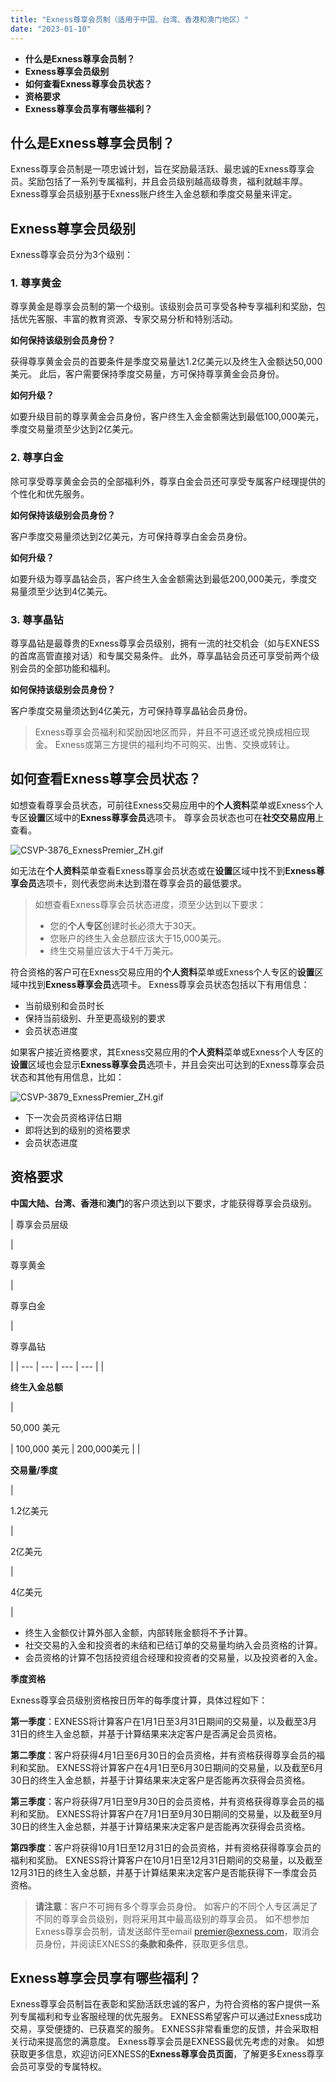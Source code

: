 ```yaml
---
title: "Exness尊享会员制（适用于中国、台湾、香港和澳门地区）"
date: "2023-01-10"
---
```


<Ads></Ads> 

- **什么是Exness尊享会员制？**
- **Exness尊享会员级别**
- **如何查看Exness尊享会员状态？**
- **资格要求**
- **Exness尊享会员享有哪些福利？**

## **什么是Exness尊享会员制？**

Exness尊享会员制是一项忠诚计划，旨在奖励最活跃、最忠诚的Exness尊享会员。奖励包括了一系列专属福利，并且会员级别越高级尊贵，福利就越丰厚。 Exness尊享会员级别基于Exness账户终生入金总额和季度交易量来评定。

## **Exness尊享会员级别**

Exness尊享会员分为3个级别：

### 1. 尊享黄金

尊享黄金是尊享会员制的第一个级别。该级别会员可享受各种专享福利和奖励，包括优先客服、丰富的教育资源、专家交易分析和特别活动。

**如何保持该级别会员身份？**

获得尊享黄金会员的首要条件是季度交易量达1.2亿美元以及终生入金额达50,000美元。 此后，客户需要保持季度交易量，方可保持尊享黄金会员身份。

**如何升级？**

如要升级目前的尊享黄金会员身份，客户终生入金金额需达到最低100,000美元，季度交易量须至少达到2亿美元。

### 2. 尊享白金

除可享受尊享黄金会员的全部福利外，尊享白金会员还可享受专属客户经理提供的个性化和优先服务。

**如何保持该级别会员身份？**

客户季度交易量须达到2亿美元，方可保持尊享白金会员身份。

**如何升级？**

如要升级为尊享晶钻会员，客户终生入金金额需达到最低200,000美元，季度交易量须至少达到4亿美元。

### 3. 尊享晶钻

尊享晶钻是最尊贵的Exness尊享会员级别，拥有一流的社交机会（如与EXNESS的首席高管直接对话）和专属交易条件。 此外，尊享晶钻会员还可享受前两个级别会员的全部功能和福利。

**如何保持该级别会员身份？**

客户季度交易量须达到4亿美元，方可保持尊享晶钻会员身份。

> Exness尊享会员福利和奖励因地区而异，并且不可退还或兑换成相应现金。 Exness或第三方提供的福利均不可购买、出售、交换或转让。

## **如何查看Exness尊享会员状态？**

如想查看尊享会员状态，可前往Exness交易应用中的**个人资料**菜单或Exness个人专区**设置**区域中的**Exness尊享会员**选项卡。 尊享会员状态也可在**社交交易应用**上查看。

![CSVP-3876_ExnessPremier_ZH.gif](https://testingcf.jsdelivr.net/gh/jarlin8/OSS@main/exhelp/CSVP-3876_ExnessPremier_ZH.gif)

如无法在**个人资料**菜单查看Exness尊享会员状态或在**设置**区域中找不到**Exness尊享会员**选项卡，则代表您尚未达到潜在尊享会员的最低要求。

> 如想查看Exness尊享会员状态进度，须至少达到以下要求：  
> - 您的**个人专区**创建时长必须大于30天。
> - 您账户的终生入金总额应该大于15,000美元。
> - 终生交易量应该大于4千万美元。

符合资格的客户可在Exness交易应用的**个人资料**菜单或Exness个人专区的**设置**区域中找到**Exness尊享会员**选项卡。 Exness尊享会员状态包括以下有用信息：  

- 当前级别和会员时长
- 保持当前级别、升至更高级别的要求
- 会员状态进度

如果客户接近资格要求，其Exness交易应用的**个人资料**菜单或Exness个人专区的**设置**区域也会显示**Exness尊享会员**选项卡，并且会突出可达到的Exness尊享会员状态和其他有用信息，比如：  

![CSVP-3879_ExnessPremier_ZH.gif](https://testingcf.jsdelivr.net/gh/jarlin8/OSS@main/exhelp/CSVP-3879_ExnessPremier_ZH.gif)

- 下一次会员资格评估日期
- 即将达到的级别的资格要求
- 会员状态进度

## **资格要求**

**中国大陆、台湾、香港**和**澳门**的客户须达到以下要求，才能获得尊享会员级别。

| 
尊享会员层级

 | 

尊享黄金

 | 

尊享白金

 | 

尊享晶钻

 |
| --- | --- | --- | --- |
| 

**终生入金总额**

 | 

50,000 美元

 | 100,000 美元 | 200,000美元 |
| 

**交易量/季度**

 | 

1.2亿美元

 | 

2亿美元

 | 

4亿美元

 |

- 终生入金额仅计算外部入金额，内部转账金额将不予计算。
- 社交交易的入金和投资者的未结和已结订单的交易量均纳入会员资格的计算。
- 会员资格的计算不包括投资组合经理和投资者的交易量，以及投资者的入金。

**季度资格**

Exness尊享会员级别资格按日历年的每季度计算，具体过程如下：

**第一季度**：EXNESS将计算客户在1月1日至3月31日期间的交易量，以及截至3月31日的终生入金总额，并基于计算结果来决定客户是否满足会员资格。

**第二季度**：客户将获得4月1日至6月30日的会员资格，并有资格获得尊享会员的福利和奖励。 EXNESS将计算客户在4月1日至6月30日期间的交易量，以及截至6月30日的终生入金总额，并基于计算结果来决定客户是否能再次获得会员资格。

**第三季度**：客户将获得7月1日至9月30日的会员资格，并有资格获得尊享会员的福利和奖励。 EXNESS将计算客户在7月1日至9月30日期间的交易量，以及截至9月30日的终生入金总额，并基于计算结果来决定客户是否能再次获得会员资格。

**第四季度**：客户将获得10月1日至12月31日的会员资格，并有资格获得尊享会员的福利和奖励。 EXNESS将计算客户在10月1日至12月31日期间的交易量，以及截至12月31日的终生入金总额，并基于计算结果来决定客户是否能获得下一季度会员资格。

> **请注意**：客户不可拥有多个尊享会员身份。 如客户的不同个人专区满足了不同的尊享会员级别，则将采用其中最高级别的尊享会员。 如不想参加Exness尊享会员制，请发送邮件至email premier@exness.com，取消会员身份，并阅读EXNESS的**条款和条件**，获取更多信息。

## **Exness尊享会员享有哪些福利？**

Exness尊享会员制旨在表彰和奖励活跃忠诚的客户，为符合资格的客户提供一系列专属福利和专业客服经理的优先服务。 EXNESS希望客户可以通过Exness成功交易，享受便捷的、已获嘉奖的服务。 EXNESS非常看重您的反馈，并会采取相关行动来提高您的满意度。 Exness尊享会员是EXNESS最优先考虑的对象。 如想获取更多信息，欢迎访问EXNESS的**Exness尊享会员页面**，了解更多Exness尊享会员可享受的专属特权。
